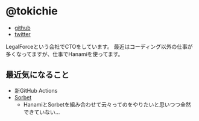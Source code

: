 # @tokichie

- [github](https://github.com/tokichie)
- [twitter](https://twitter.com/tokichieto)

LegalForceという会社でCTOをしています。
最近はコーディング以外の仕事が多くなってますが、仕事でHanamiを使ってます。

## 最近気になること

- 新GitHub Actions
- [Sorbet](https://sorbet.org/)
  - HanamiとSorbetを組み合わせて云々ってのをやりたいと思いつつ全然できていない…
